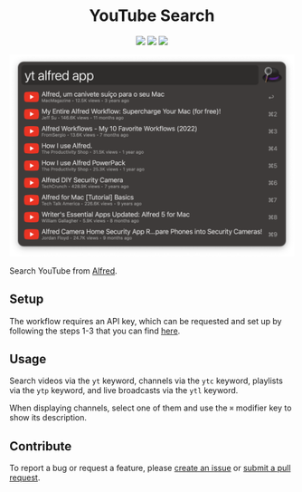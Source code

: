 <h1 align="center">YouTube Search</h1>

<p align="center">
  <a href="https://github.com/xilopaint/alfred-youtube/releases/latest">
  <img src="https://img.shields.io/github/release/xilopaint/alfred-youtube.svg"></a>
  <a href="https://github.com/xilopaint/alfred-youtube/releases">
  <img src="https://img.shields.io/github/downloads/xilopaint/alfred-youtube/total.svg"></a>
  <a href="https://github.com/xilopaint/alfred-youtube/blob/main/LICENSE.md">
  <img src="https://img.shields.io/github/license/xilopaint/alfred-youtube"></a>
</p>

<p align="center">
  <img src="workflow/images/about/demo-1.png">
</p>

Search YouTube from [Alfred][1].

## Setup

The workflow requires an API key, which can be requested and set up by following
the steps 1-3 that you can find [here][2].

## Usage

Search videos via the `yt` keyword, channels via the `ytc` keyword, playlists
via the `ytp` keyword, and live broadcasts via the `ytl` keyword.

When displaying channels, select one of them and use the `⌘` modifier key to
show its description.

## Contribute

To report a bug or request a feature, please [create an issue][3] or
[submit a pull request][4].

[1]:http://www.alfredapp.com/
[2]:https://developers.google.com/youtube/v3/getting-started#before-you-start
[3]:https://github.com/xilopaint/alfred-youtube/issues
[4]:https://github.com/xilopaint/alfred-youtube/pulls
